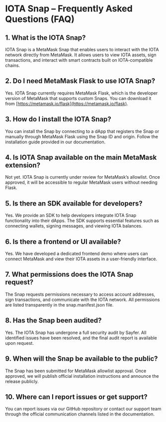 # IOTA Snap – Frequently Asked Questions (FAQ)

## 1. What is the IOTA Snap?

IOTA Snap is a MetaMask Snap that enables users to interact with the IOTA network directly from MetaMask. It allows users to view IOTA assets, sign transactions, and interact with smart contracts built on IOTA-compatible chains.

## 2. Do I need MetaMask Flask to use IOTA Snap?

Yes. IOTA Snap currently requires MetaMask Flask, which is the developer version of MetaMask that supports custom Snaps. You can download it from [https://metamask.io/flask](https://metamask.io/flask).

## 3. How do I install the IOTA Snap?

You can install the Snap by connecting to a dApp that registers the Snap or manually through MetaMask Flask using the Snap ID and origin. Follow the installation guide provided in our documentation.

## 4. Is IOTA Snap available on the main MetaMask extension?

Not yet. IOTA Snap is currently under review for MetaMask’s allowlist. Once approved, it will be accessible to regular MetaMask users without needing Flask.

## 5. Is there an SDK available for developers?

Yes. We provide an SDK to help developers integrate IOTA Snap functionality into their dApps. The SDK supports essential features such as connecting wallets, signing messages, and viewing IOTA balances.

## 6. Is there a frontend or UI available?

Yes. We have developed a dedicated frontend demo where users can connect MetaMask and view their IOTA assets in a user-friendly interface.

## 7. What permissions does the IOTA Snap request?

The Snap requests permissions necessary to access account addresses, sign transactions, and communicate with the IOTA network. All permissions are listed transparently in the snap.manifest.json file.

## 8. Has the Snap been audited?

Yes. The IOTA Snap has undergone a full security audit by Sayfer. All identified issues have been resolved, and the final audit report is available upon request.

## 9. When will the Snap be available to the public?

The Snap has been submitted for MetaMask allowlist approval. Once approved, we will publish official installation instructions and announce the release publicly.

## 10. Where can I report issues or get support?

You can report issues via our GitHub repository or contact our support team through the official communication channels listed in the documentation.
